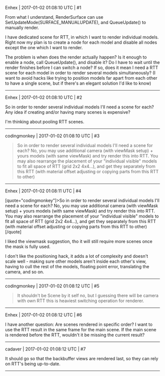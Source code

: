 Enhex | 2017-01-02 01:08:10 UTC | #1

From what I understand, RenderSurface can use SetUpdateMode(SURFACE_MANUALUPDATE), and QueueUpdate() to manually render.

I have dedicated scene for RTT, in which I want to render individual models.
Right now my plan is to create a node for each model and disable all nodes except the one which I want to render.

The problem is when does the render actually happen?
Is it enough to enable a node, call QueueUpdate(), and disable it?
Do I have to wait until the render finishes before I can switch a node?
If so, does it mean I need a RTT scene for each model in order to render several models simultaneously?
(I want to avoid hacks like trying to position models far apart from each other to have a single scene, but if there's an elegant solution I'd like to know)

-------------------------

Enhex | 2017-01-02 01:08:10 UTC | #2

So in order to render several individual models I'll need a scene for each?
Any idea if creating and/or having many scenes is expensive?

I'm thinking about pooling RTT scenes.

-------------------------

codingmonkey | 2017-01-02 01:08:10 UTC | #3

>So in order to render several individual models I'll need a scene for each?
No, you may use additional camera (with viewMask setup) + yours models (with same viewMask) and try render this into RTT.
You may also rearrange the placement of your "individual visible" models to fit all space of RTT (grid 2x2 4x4...), and get they separately from this RTT (with material offset adjusting or copying parts from this RTT to other)

-------------------------

Enhex | 2017-01-02 01:08:11 UTC | #4

[quote="codingmonkey"]>So in order to render several individual models I'll need a scene for each?
No, you may use additional camera (with viewMask setup) + yours models (with same viewMask) and try render this into RTT.
You may also rearrange the placement of your "individual visible" models to fit all space of RTT (grid 2x2 4x4...), and get they separately from this RTT (with material offset adjusting or copying parts from this RTT to other)[/quote]

I liked the viewmask suggestion, tho it will still require more scenes once the mask is fully used.

I don't like the positioning hack, it adds a lot of complexity and doesn't scale well - making sure other models aren't inside each other's view, having to cull the rest of the models, floating point error, translating the camera, and so on.

-------------------------

codingmonkey | 2017-01-02 01:08:12 UTC | #5

>It shouldn't be
Scene by it self no, but I guessing there will be camera with own RTT this is heaviest switching operation for renderer.

-------------------------

Enhex | 2017-01-02 01:08:12 UTC | #6

I have another question:
Are scenes rendered in specific order?
I want to use the RTT result in the same frame for the main scene.
If the main scene is rendered before the RTT, wouldn't it be missing the current result?

-------------------------

cadaver | 2017-01-02 01:08:12 UTC | #7

It should go so that the backbuffer views are rendered last, so they can rely on RTT's being up-to-date.

-------------------------


